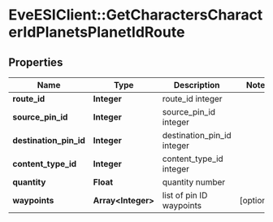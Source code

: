 # EveESIClient::GetCharactersCharacterIdPlanetsPlanetIdRoute

## Properties
Name | Type | Description | Notes
------------ | ------------- | ------------- | -------------
**route_id** | **Integer** | route_id integer | 
**source_pin_id** | **Integer** | source_pin_id integer | 
**destination_pin_id** | **Integer** | destination_pin_id integer | 
**content_type_id** | **Integer** | content_type_id integer | 
**quantity** | **Float** | quantity number | 
**waypoints** | **Array&lt;Integer&gt;** | list of pin ID waypoints | [optional] 


